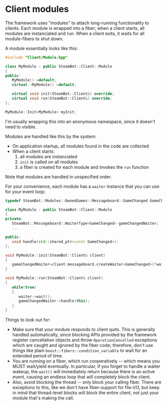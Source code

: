 # Client modules

The framework uses "modules" to attach long-running functionality to clients. Each module is wrapped into a fiber; when a client starts, all modules are instanciated and run. When a client exits, it waits for all module-fibers to shut down.

A module essentially  looks like this:

```c++
#include "Client/Module.hpp"

class MyModule : public SteamBot::Client::Module
{
public:
   MyModule() =default;
   virtual ~MyModule() =default;

   virtual void init(SteamBot::Client&) override;
   virtual void run(SteamBot::Client&) override;
};

MyModule::Init<MyModule> myInit;
```

I'm usually wrapping this into an anonymous namespace, since it doesn't need to visible.

Modules are handled like this by the system:

* On application startup, all modules found in the code are collected
* When a client starts:
  1. all modules are instanciated
  2. `init` is called on all modules
  3. a fiber is created for each module and invokes the `run` function

Note that modules are handled in unspecified order.

For your convenience, each module has a `waiter` instance that you can use for your event loop:

```c++
typedef SteamBot::Modules::OwnedGames::Messageboard::GameChanged GameChanged;

class MyModule : public SteamBot::Client::Module
{
private:
   SteamBot::Messageboard::WaiterType<GameChanged> gameChangedWaiter;
   ...

public:
   void handle(std::shared_ptr<const GameChanged>);
};

void MyModule::init(SteamBot::Client& client)
{
   gameChangedWaiter=client.messageboard.createWaiter<GameChanged>(*waiter);
}

void MyModule::run(SteamBot::Client& client)
{
   while(true)
   {
      waiter->wait();
      gameChangedWaiter->handle(this);
   }
}
```

Things to look out for:
* Make sure that your module responds to client quits. This is generally handled automatically, since blocking APIs provided by the framework register cancellation objects and throw `OperationCancelled` exceptions which are caught and ignored by the fiber code; therefore, don't use things like plain `boost::fibers::condition_variable` to wait for an extended period of time.
* You are running on a fiber, which run cooperatively -- which means you MUST wait/yield eventually. In particular, if you forget to handle a waiter wakeup, the `wait()` will immediately return because there is an active event, causing an endless loop that will completely block the client.
* Also, avoid blocking the thread -- only block your calling fiber. There are exceptions to this, like we don't have fiber-support for file-I/O, but keep in mind that thread-level blocks will block the entire client, not just your module that's making the call.
